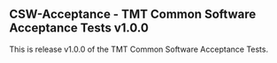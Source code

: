 ## CSW-Acceptance - TMT Common Software Acceptance Tests v1.0.0

This is release v1.0.0 of the TMT Common Software Acceptance Tests.